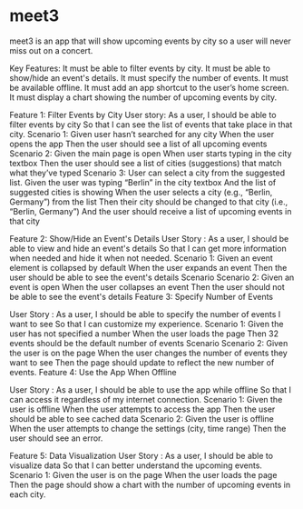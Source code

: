 # meet3 

meet3 is an app that will show upcoming events by city so a user will never miss out on a concert.

Key Features: It must be able to filter events by city. It must be able to show/hide an event's details. It must specify the number of events. It must be available offline. It must add an app shortcut to the user’s home screen. It must display a chart showing the number of upcoming events by city.

Feature 1: Filter Events by City User story: As a user, I should be able to filter events by city So that I can see the list of events that take place in that city. Scenario 1: Given user hasn’t searched for any city
When the user opens the app Then the user should see a list of all upcoming events Scenario 2: Given the main page is open When user starts typing in the city textbox Then the user should see a list of cities (suggestions) that match what they’ve typed Scenario 3: User can select a city from the suggested list. Given the user was typing “Berlin” in the city textbox And the list of suggested cities is showing When the user selects a city (e.g., “Berlin, Germany”) from the list Then their city should be changed to that city (i.e., “Berlin, Germany”) And the user should receive a list of upcoming events in that city

Feature 2: Show/Hide an Event's Details User Story : As a user, I should be able to view and hide an event's details So that I can get more information when needed and hide it when not needed. Scenario 1: Given an event element is collapsed by default When the user expands an event Then the user should be able to see the event's details Scenario Scenario 2: Given an event is open When the user collapses an event Then the user should not be able to see the event's details Feature 3: Specify Number of Events

User Story : As a user, I should be able to specify the number of events I want to see So that I can customize my experience. Scenario 1: Given the user has not specified a number When the user loads the page Then 32 events should be the default number of events Scenario Scenario 2: Given the user is on the page When the user changes the number of events they want to see Then the page should update to reflect the new number of events. Feature 4: Use the App When Offline

User Story : As a user, I should be able to use the app while offline So that I can access it regardless of my internet connection. Scenario 1: Given the user is offline
When the user attempts to access the app Then the user should be able to see cached data Scenario 2: Given the user is offline When the user attempts to change the settings (city, time range) Then the user should see an error.

Feature 5: Data Visualization User Story : As a user, I should be able to visualize data So that I can better understand the upcoming events. Scenario 1: Given the user is on the page When the user loads the page Then the page should show a chart with the number of upcoming events in each city.
